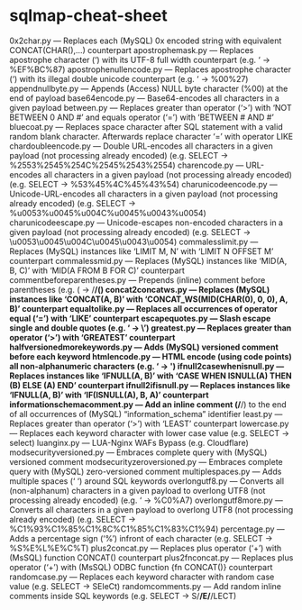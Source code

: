 # sqlmap-cheat-sheet


0x2char.py — Replaces each (MySQL) 0x<hex> encoded string with equivalent CONCAT(CHAR(),…) counterpart
apostrophemask.py — Replaces apostrophe character (‘) with its UTF-8 full width counterpart (e.g. ‘ -> %EF%BC%87)
apostrophenullencode.py — Replaces apostrophe character (‘) with its illegal double unicode counterpart (e.g. ‘ -> %00%27)
appendnullbyte.py — Appends (Access) NULL byte character (%00) at the end of payload
base64encode.py — Base64-encodes all characters in a given payload
between.py — Replaces greater than operator (‘>’) with ‘NOT BETWEEN 0 AND #’ and equals operator (‘=’) with ‘BETWEEN # AND #’
bluecoat.py — Replaces space character after SQL statement with a valid random blank character. Afterwards replace character ‘=’ with operator LIKE
chardoubleencode.py — Double URL-encodes all characters in a given payload (not processing already encoded) (e.g. SELECT -> %2553%2545%254C%2545%2543%2554)
charencode.py — URL-encodes all characters in a given payload (not processing already encoded) (e.g. SELECT -> %53%45%4C%45%43%54)
charunicodeencode.py — Unicode-URL-encodes all characters in a given payload (not processing already encoded) (e.g. SELECT -> %u0053%u0045%u004C%u0045%u0043%u0054)
charunicodeescape.py — Unicode-escapes non-encoded characters in a given payload (not processing already encoded) (e.g. SELECT -> \u0053\u0045\u004C\u0045\u0043\u0054)
commalesslimit.py — Replaces (MySQL) instances like ‘LIMIT M, N’ with ‘LIMIT N OFFSET M’ counterpart
commalessmid.py — Replaces (MySQL) instances like ‘MID(A, B, C)’ with ‘MID(A FROM B FOR C)’ counterpart
commentbeforeparentheses.py — Prepends (inline) comment before parentheses (e.g. ( -> /**/()
concat2concatws.py — Replaces (MySQL) instances like ‘CONCAT(A, B)’ with ‘CONCAT_WS(MID(CHAR(0), 0, 0), A, B)’ counterpart
equaltolike.py — Replaces all occurrences of operator equal (‘=’) with ‘LIKE’ counterpart
escapequotes.py — Slash escape single and double quotes (e.g. ‘ -> \’)
greatest.py — Replaces greater than operator (‘>’) with ‘GREATEST’ counterpart
halfversionedmorekeywords.py — Adds (MySQL) versioned comment before each keyword
htmlencode.py — HTML encode (using code points) all non-alphanumeric characters (e.g. ‘ -> &#39;)
ifnull2casewhenisnull.py — Replaces instances like ‘IFNULL(A, B)’ with ‘CASE WHEN ISNULL(A) THEN (B) ELSE (A) END’ counterpart
ifnull2ifisnull.py — Replaces instances like ‘IFNULL(A, B)’ with ‘IF(ISNULL(A), B, A)’ counterpart
informationschemacomment.py — Add an inline comment (/**/) to the end of all occurrences of (MySQL) “information_schema” identifier
least.py — Replaces greater than operator (‘>’) with ‘LEAST’ counterpart
lowercase.py — Replaces each keyword character with lower case value (e.g. SELECT -> select)
luanginx.py — LUA-Nginx WAFs Bypass (e.g. Cloudflare)
modsecurityversioned.py — Embraces complete query with (MySQL) versioned comment
modsecurityzeroversioned.py — Embraces complete query with (MySQL) zero-versioned comment
multiplespaces.py — Adds multiple spaces (‘ ‘) around SQL keywords
overlongutf8.py — Converts all (non-alphanum) characters in a given payload to overlong UTF8 (not processing already encoded) (e.g. ‘ -> %C0%A7)
overlongutf8more.py — Converts all characters in a given payload to overlong UTF8 (not processing already encoded) (e.g. SELECT -> %C1%93%C1%85%C1%8C%C1%85%C1%83%C1%94)
percentage.py — Adds a percentage sign (‘%’) infront of each character (e.g. SELECT -> %S%E%L%E%C%T)
plus2concat.py — Replaces plus operator (‘+’) with (MsSQL) function CONCAT() counterpart
plus2fnconcat.py — Replaces plus operator (‘+’) with (MsSQL) ODBC function {fn CONCAT()} counterpart
randomcase.py — Replaces each keyword character with random case value (e.g. SELECT -> SEleCt)
randomcomments.py — Add random inline comments inside SQL keywords (e.g. SELECT -> S/**/E/**/LECT)

